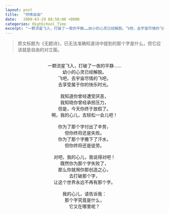 ```yaml
---
layout: post
title:  "呼唤自由"
date:   2009-03-29 08:58:00 +0000
categories: HighSchool_Time
excerpt: "一颗流星飞入，打破了一夜的平静……幼小的心灵已经解脱。飞吧，去宇宙尽情的飞吧，去享受属于你的快乐时光<br>"
---
```


<div>
<blockquote class='quote-style'>
原文标题为《无题诗》，已无法准确知道诗中提到的那个字是什么，但它应该就是自由的对立面。<!--excerpt-->
</blockquote>
</div>

<div align='center'>
<br>
一颗流星飞入，打破了一夜的平静……<br>
幼小的心灵已经解脱。 <br>
飞吧，去宇宙尽情的飞吧，<br>
去享受属于你的快乐时光。 <br>
<br>
我知道你曾经遭受厌恶， <br>
我知晓你曾经承担压力， <br>
但是，今天你终于放假了。 <br>
啊，我的心儿，去轻松一会儿吧！ <br>
<br>
你为了那个字付出了辛劳， <br>
但你终将还是失败。 <br>
你为了那个字撒下了汗水， <br>
但你终将还是徒劳。 <br>
<br>
对吧，我的心儿，我说得对吧！ <br>
既然你为那个字失败了，<br>
那么你就用你那创造之心， <br>
去打破那个字，<br>
让这个世界永远不再有那个字。 <br>
<br>
我的心儿，请告诉我： <br>
那个字究竟是什么， <br>
它又在哪里呢？<br>
</div>